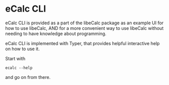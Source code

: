 # eCalc CLI

eCalc CLI is provided as a part of the libeCalc package as an example UI for how to use libeCalc, AND for a more
convenient way to use libeCalc without needing to have knowledge about programming.

eCalc CLI is implemented with Typer, that provides helpful interactive help on how to use it.

Start with

```shell
ecalc --help
```

and go on from there.
